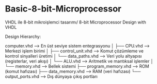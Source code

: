 # Basic-8-bit-Microprocessor
VHDL ile 8-bit mikroişlemci tasarımı/ 8-bit Microprocessor Design with VHDL


Design Hierarchy:

computer.vhd                          --> En üst seviye sistem entegrasyonu
│
├── CPU.vhd                           --> Merkezi işlem birimi
│   ├── control_unit.vhd             --> Komut çözümleme ve kontrol sinyalleri üretimi
│   └── data_paths.vhd               --> Veri yolu altyapısı (registerlar, veri akışı)
│       └── ALU.vhd                  --> Aritmetik ve mantıksal işlemler
│
└── memory.vhd                        --> Bellek sistemi
    ├── program_memory.vhd           --> ROM (komut hafızası)
    ├── data_memory.vhd              --> RAM (veri hafızası)
    └── output_ports.vhd             --> Dış dünyaya çıkış portları
